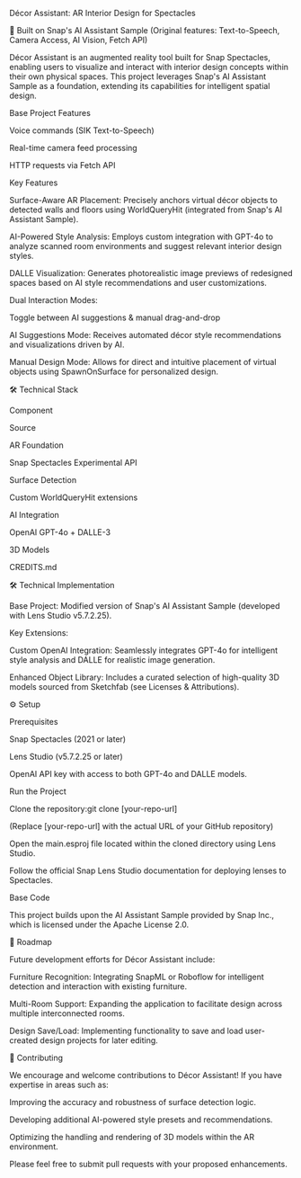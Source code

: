 Décor Assistant: AR Interior Design for Spectacles

🔗 Built on Snap's AI Assistant Sample (Original features: Text-to-Speech, 
Camera Access, AI Vision, Fetch API)

Décor Assistant is an augmented reality tool built for Snap Spectacles, 
enabling users to visualize and interact with interior design concepts 
within their own physical spaces. This project leverages Snap's AI 
Assistant Sample as a foundation, extending its capabilities for 
intelligent spatial design.

Base Project Features

Voice commands (SIK Text-to-Speech)

Real-time camera feed processing

HTTP requests via Fetch API

Key Features

Surface-Aware AR Placement: Precisely anchors virtual décor objects to 
detected walls and floors using WorldQueryHit (integrated from Snap's AI 
Assistant Sample).

AI-Powered Style Analysis: Employs custom integration with GPT-4o to 
analyze scanned room environments and suggest relevant interior design 
styles.

DALLE Visualization: Generates photorealistic image previews of redesigned 
spaces based on AI style recommendations and user customizations.

Dual Interaction Modes:

Toggle between AI suggestions & manual drag-and-drop

AI Suggestions Mode: Receives automated décor style recommendations and 
visualizations driven by AI.

Manual Design Mode: Allows for direct and intuitive placement of virtual 
objects using SpawnOnSurface for personalized design.

🛠️ Technical Stack

Component

Source

AR Foundation

Snap Spectacles Experimental API

Surface Detection

Custom WorldQueryHit extensions

AI Integration

OpenAI GPT-4o + DALLE-3

3D Models

CREDITS.md

🛠️ Technical Implementation

Base Project: Modified version of Snap's AI Assistant Sample (developed 
with Lens Studio v5.7.2.25).

Key Extensions:

Custom OpenAI Integration: Seamlessly integrates GPT-4o for intelligent 
style analysis and DALLE for realistic image generation.

Enhanced Object Library: Includes a curated selection of high-quality 3D 
models sourced from Sketchfab (see Licenses & Attributions).

⚙️ Setup

Prerequisites

Snap Spectacles (2021 or later)

Lens Studio (v5.7.2.25 or later)

OpenAI API key with access to both GPT-4o and DALLE models.

Run the Project

Clone the repository:git clone [your-repo-url]

(Replace [your-repo-url] with the actual URL of your GitHub repository)

Open the main.esproj file located within the cloned directory using Lens 
Studio.

Follow the official Snap Lens Studio documentation for deploying lenses to 
Spectacles.

Base Code

This project builds upon the AI Assistant Sample provided by Snap Inc., 
which is licensed under the Apache License 2.0.

🚀 Roadmap

Future development efforts for Décor Assistant include:

Furniture Recognition: Integrating SnapML or Roboflow for intelligent 
detection and interaction with existing furniture.

Multi-Room Support: Expanding the application to facilitate design across 
multiple interconnected rooms.

Design Save/Load: Implementing functionality to save and load user-created 
design projects for later editing.

🤝 Contributing

We encourage and welcome contributions to Décor Assistant! If you have 
expertise in areas such as:

Improving the accuracy and robustness of surface detection logic.

Developing additional AI-powered style presets and recommendations.

Optimizing the handling and rendering of 3D models within the AR 
environment.

Please feel free to submit pull requests with your proposed enhancements.

